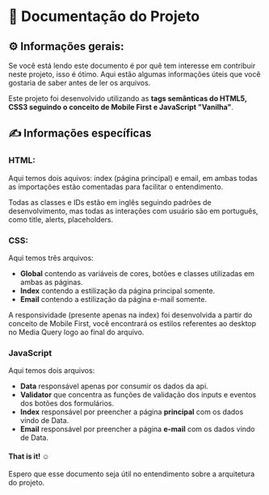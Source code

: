 # :pencil: Documentação do Projeto



## :gear: Informações gerais:

Se você está lendo este documento é por quê tem interesse em contribuir neste projeto, isso é ótimo. Aqui estão algumas informações úteis que você gostaria de saber antes de ler os arquivos.

Este projeto foi desenvolvido utilizando as **tags semânticas do HTML5, CSS3 seguindo o conceito de Mobile First  e JavaScript "Vanilha"**.



## :writing_hand: Informações específicas

### HTML:

Aqui temos dois aquivos: index (página principal) e email, em ambas todas as importações estão comentadas para facilitar o entendimento. 

Todas as classes e IDs estão em inglês seguindo padrões de desenvolvimento, mas todas as interações com usuário são em português, como title, alerts, placeholders.

### CSS:

Aqui temos três arquivos: 

- **Global** contendo as variáveis de cores, botões e classes utilizadas em ambas as páginas.
- **Index** contendo a estilização da página principal somente.
- **Email** contendo a estilização da página e-mail somente.

A responsividade (presente apenas na index) foi desenvolvida a partir do conceito de Mobile First, você encontrará os estilos referentes ao desktop no Media Query logo ao final do arquivo.

### JavaScript

Aqui temos dois arquivos:

- **Data** responsável apenas por consumir os dados da api.
- **Validator** que concentra as funções de validação dos inputs e eventos dos botões dos formulários.
- **Index** responsável por preencher a página **principal** com os dados vindo de Data.
- **Email** responsável por preencher a página **e-mail** com os dados vindo de Data.



#### That is it! ☺

Espero que esse documento seja útil no entendimento sobre a arquitetura do projeto.



